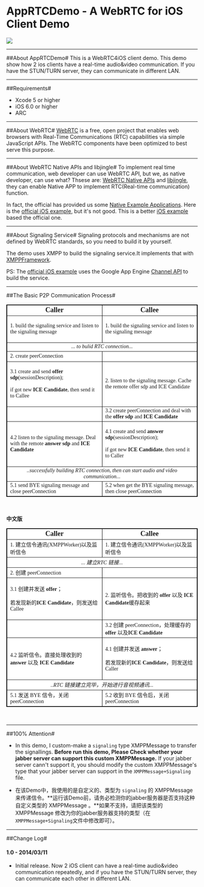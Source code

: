 AppRTCDemo - A WebRTC for iOS Client Demo
=================================
![](AppRTCDemo.gif)

---
##About AppRTCDemo#
This is a WebRTC4iOS client demo. This demo show how 2 ios clients have a real-time audio&video communication. If you have the STUN/TURN server, they can communicate in different LAN.

---
##Requirements#
* Xcode 5 or higher
* iOS 6.0 or higher
* ARC

---
##About WebRTC#
[WebRTC](http://www.webrtc.org/home) is a free, open project that enables web browsers with Real-Time Communications (RTC) capabilities via simple JavaScript APIs. The WebRTC components have been optimized to best serve this purpose. 

---
##About WebRTC Native APIs and libjingle#
To implement real time communication, web developer can use WebRTC API, but we, as native developer, can use what? Thsese are: [WebRTC Native APIs](http://www.webrtc.org/reference/native-apis) and [libjingle](https://code.google.com/p/libjingle/source/browse/#svn%2Ftrunk%2Ftalk%2Fapp%2Fwebrtc), they can enable Native APP to implement RTC(Real-time communication) function.

In fact, the official has provided us some [Native Example Applications](https://code.google.com/p/webrtc/source/browse/#svn%2Ftrunk%2Ftalk%2Fexamples). Here is the [official iOS example](https://code.google.com/p/webrtc/source/browse/#svn%2Ftrunk%2Ftalk%2Fexamples%2Fios%2FAppRTCDemo%253Fstate%253Dclosed), but it's not good. This is a better [iOS example](https://github.com/gandg/webrtc-ios "gandg/webrtc-ios") based the official one.

---	
##About Signaling Service#
Signaling protocols and mechanisms are not defined by WebRTC standards, so you need to build it by yourself.

The demo uses XMPP to build the signaling service.It implements that with [XMPPFramework](https://github.com/robbiehanson/XMPPFramework).

PS: The [official iOS example](https://code.google.com/p/webrtc/source/browse/#svn%2Ftrunk%2Ftalk%2Fexamples%2Fios%2FAppRTCDemo%253Fstate%253Dclosed) uses the Google App Engine [Channel API](https://developers.google.com/appengine/docs/python/channel/?csw=1) to build the service.

---
##The Basic P2P Communication Process#
<table width="100%" border="1" bordercolor="#000000" bgcolor="#FFFFFF">
    <tbody>
        <tr>
            <td style="width:50%;text-align:center;">
                <strong><span style="font-size:18px;font-family:&#39;times new roman&#39;;">Caller</span></strong>
            </td>
            <td style="width:50%;text-align:center;">
                <strong><span style="font-size:18px;font-family:&#39;times new roman&#39;;">Callee</span></strong>
            </td>
        </tr>
        <tr>
            <td style="width:50%;">
                <p>
                    <span style="font-family:&#39;times new roman&#39;;font-size:14px;">1. build the signaling service and listen to the signaling message</span><br />
                </p>
            </td>
            <td style="width:50%;">
                <span style="font-family:&#39;times new roman&#39;;font-size:14px;background-color:#ffffff">1. build the signaling service and listen to the signaling message</span><br />
            </td>
        </tr>
        <tr>
            <td style="width:50%;text-align:center;" rowspan="1" colspan="2">
                <em><span style="font-size:14px;font-family:&#39;times new roman&#39;">... to bulid RTC connection...</span><br />
                </em>
            </td>
        </tr>
        <tr>
            <td style="width:50%;">
                <span style="font-family:&#39;times new roman&#39;;font-size:14px;background-color:#ffffff">2. create peerConnection</span><br />
            </td>
            <td style="width:50%;">
                <br />
            </td>
        </tr>
        <tr>
            <td style="width:50%;">
                <p>
                    <span style="font-family:&#39;times new roman&#39;;font-size:14px;background-color:#ffffff">3.1 create and send <strong>offer sdp</strong>(sessionDescription);</span>
                </p>
                <p>
                    <span style="font-family:&#39;times new roman&#39;;font-size:14px;background-color:#ffffff">      if got new  <strong>ICE Candidate</strong>, then send it to Callee</span>
                </p>
            </td>
            <td style="width:50%;">
                <span style="font-family:&#39;times new roman&#39;;font-size:14px;background-color:#ffffff">2. listen to the signaling message. Cache the remote offer sdp and ICE Candidate</span><br />
            </td>
        </tr>
        <tr>
            <td style="width:50%;">
                <br />
            </td>
            <td style="width:50%;">
                <span style="font-family:&#39;times new roman&#39;;font-size:14px;background-color:#ffffff">3.2 <span style="font-family:&#39;times new roman&#39;;font-size:14px;background-color:#ffffff">create peerConnection and deal with the <strong>offer sdp</strong> and </span><strong>ICE Can</strong><strong>didate</strong></span><br />
            </td>
        </tr>
        <tr>
            <td style="width:50%;">
                <span style="background-color:#ffffff;font-size:14px;font-family:&#39;times new roman&#39;">4.2 <span style="font-family:&#39;times new roman&#39;;font-size:14px;background-color:#ffffff">listen to the signaling message. Deal with the remote <strong>answer sdp</strong> and <strong>ICE Candidate</strong></span></span>
            </td>
            <td style="width:50%;">
                <p>
                    <span style="font-size:14px;font-family:&#39;times new roman&#39;">4.1 </span><span style="font-family:&#39;times new roman&#39;;font-size:14px;">create and send <strong>answer</strong></span><strong style="font-family:&#39;times new roman&#39;;font-size:14px;"> sdp</strong><span style="font-family:&#39;times new roman&#39;;font-size:14px;">(sessionDescription);</span>
                </p>
                <p>
                    <span style="font-family:&#39;times new roman&#39;;font-size:14px;background-color:#ffffff">      if got new  <strong>ICE Candidate</strong>, then send it to Caller</span>
                </p>
                <p>
                    <span style="font-size:14px;font-family:&#39;times new roman&#39;"></span>
                </p>
            </td>
        </tr>
        <tr>
            <td style="width:50%;text-align:center;" rowspan="1" colspan="2">
                <em><span style="font-family:&#39;times new roman&#39;;font-size:14px;background-color:#ffffff">..successfully building RTC connection, then can start audio and video communication...</span><br />
                </em>
            </td>
        </tr>
        <tr>
            <td style="width:50%;">
                <span style="font-size:14px;font-family:&#39;times new roman&#39;">5.1 send BYE signaling message and close </span><span style="font-family:&#39;times new roman&#39;;font-size:14px;background-color:#ffffff">peerConnection</span>
            </td>
            <td style="width:50%;">
                <span style="font-family:&#39;times new roman&#39;;font-size:14px;background-color:#ffffff">5.2 when get the BYE signaling message, then close peerConnection</span><br />
            </td>
        </tr>
    </tbody>
</table>
<p>
    <br />
</p>


**中文版**
<table width="100%" border="1" bordercolor="#000000" bgcolor="#FFFFFF">
    <tbody>
        <tr>
            <td style="width:50%;text-align:center;">
                <strong><span style="font-size:18px;font-family:&#39;times new roman&#39;;">Caller</span></strong>
            </td>
            <td style="width:50%;text-align:center;">
                <strong><span style="font-size:18px;font-family:&#39;times new roman&#39;;">Callee</span></strong>
            </td>
        </tr>
        <tr>
            <td style="width:50%;">
                <span style="font-family:&#39;times new roman&#39;;font-size:14px;background-color:#ffffff">1. 建立信令通讯(XMPPWorker)以及监听信令</span><br />
            </td>
            <td style="width:50%;">
                <span style="font-family:&#39;times new roman&#39;;font-size:14px;background-color:#ffffff">1. </span><span style="font-family:&#39;times new roman&#39;;font-size:14px;background-color:#ffffff">建立信令通讯(XMPPWorker)以及监听信令</span><br />
            </td>
        </tr>
        <tr>
            <td style="width:50%;text-align:center;" rowspan="1" colspan="2">
                <em><span style="font-size:14px;font-family:&#39;times new roman&#39;">... 建立RTC 链接...</span><br />
                </em>
            </td>
        </tr>
        <tr>
            <td style="width:50%;">
                <span style="font-family:&#39;times new roman&#39;;font-size:14px;background-color:#ffffff">2. 创建 peerConnection</span><br />
            </td>
            <td style="width:50%;">
                <br />
            </td>
        </tr>
        <tr>
            <td style="width:50%;">
                <p>
                    <span style="font-family:&#39;times new roman&#39;;font-size:14px;background-color:#ffffff">3.1 创建并发送 <strong>offer</strong>；</span>
                </p>
                <p>
                    <span style="font-family:&#39;times new roman&#39;;font-size:14px;background-color:#ffffff">      若发现新的<strong>ICE Candidate</strong>，则发送给Callee</span>
                </p>
            </td>
            <td style="width:50%;">
                <span style="font-family:&#39;times new roman&#39;;font-size:14px;background-color:#ffffff">2. 监听信令。把收到的 <strong>offer</strong> 以及 <strong>ICE Candidate</strong>缓存起来</span><br />
            </td>
        </tr>
        <tr>
            <td style="width:50%;">
                <br />
            </td>
            <td style="width:50%;">
                <span style="font-family:&#39;times new roman&#39;;font-size:14px;background-color:#ffffff">3.2 创建 peerConnection，处理缓存的 <strong>offer</strong> 以及<strong>ICE Candidate</strong></span><br />
            </td>
        </tr>
        <tr>
            <td style="width:50%;">
                <span style="background-color:#ffffff;font-size:14px;font-family:&#39;times new roman&#39;">4.2 监听</span><span style="font-family:&#39;times new roman&#39;;font-size:14px;background-color:#ffffff">信令。直接处理收到的 <strong>answer</strong> 以及 <strong>ICE Candidate</strong></span>
            </td>
            <td style="width:50%;">
                <p>
                    <span style="font-size:14px;font-family:&#39;times new roman&#39;">4.1 </span><span style="font-family:&#39;times new roman&#39;;font-size:14px;background-color:#ffffff">创建并发送 <strong>answer</strong></span><span style="font-family:&#39;times new roman&#39;;font-size:14px">；</span>
                </p>
                <p>
                    <span style="font-family:&#39;times new roman&#39;;font-size:14px">      <span style="font-family:&#39;times new roman&#39;;font-size:14px;background-color:#ffffff">若发现新的</span><strong><span style="font-family:&#39;times new roman&#39;;font-size:14px;background-color:#ffffff">ICE C</span><span style="font-family:&#39;times new roman&#39;;font-size:14px;background-color:#ffffff">andidate</span></strong><span style="font-family:&#39;times new roman&#39;;font-size:14px;background-color:#ffffff">，则发送给Caller</span></span>
                </p>
            </td>
        </tr>
        <tr>
            <td style="width:50%;text-align:center;" rowspan="1" colspan="2">
                <em><span style="font-family:&#39;times new roman&#39;;font-size:14px;background-color:#ffffff">..RTC 链接建立完毕，开始进行音视频通讯...</span><br />
                </em>
            </td>
        </tr>
        <tr>
            <td style="width:50%;">
                <span style="font-size:14px;font-family:&#39;times new roman&#39;">5.1 </span><span style="font-family:&#39;times new roman&#39;;font-size:14px;background-color:#ffffff">发送  BYE 信令，关闭 peerConnection</span>
            </td>
            <td style="width:50%;">
                <span style="font-family:&#39;times new roman&#39;;font-size:14px;background-color:#ffffff">5.2 收到 BYE 信令后，关闭 peerConnection</span><br />
            </td>
        </tr>
    </tbody>
</table>
<p>
    <br />
</p>

---
##100% Attention#
* In this demo, I custom-make a `signaling` type XMPPMessage to transfer the signallings. **Before run this demo, Please Check whether your jabber server can support this custom XMPPMessage.** If your jabber server cann't support it, you should modify the custom XMPPMessage's type that your jabber server can support in the `XMPPMessage+Signaling` file.

* 在该Demo中，我使用的是自定义的、类型为 `signaling` 的 XMPPMessage 来传递信令。**运行该Demo前，请务必检测你的jabber服务器是否支持这种自定义类型的 XMPPMessage 。**如果不支持，请把该类型的 XMPPMessage 修改为你的jabber服务器支持的类型（在`XMPPMessage+Signaling`文件中修改即可）。

---
##Change Log#

#### 1.0 - 2014/03/11

* Initial release. Now 2 iOS client can have a real-time audio&video communication repeatedly, and if you have the STUN/TURN server, they can communicate each other in different LAN.


